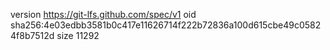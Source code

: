 version https://git-lfs.github.com/spec/v1
oid sha256:4e03edbb3581b0c417e11626714f222b72836a100d615cbe49c05824f8b7512d
size 11292
